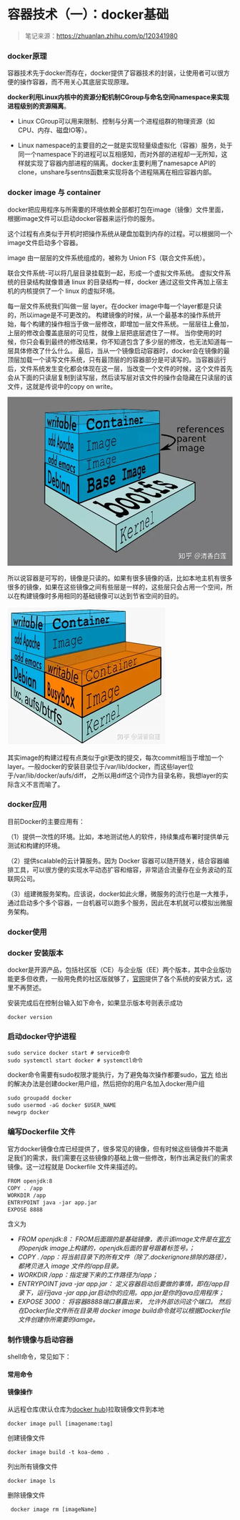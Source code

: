 # 容器技术（一）：docker基础

> 笔记来源：https://zhuanlan.zhihu.com/p/120341980

### docker原理

容器技术先于docker而存在，docker提供了容器技术的封装，让使用者可以很方便的操作容器，而不用关心其底层实现原理。

 **docker利用Linux内核中的资源分配机制CGroup与命名空间namespace来实现进程级别的资源隔离**。

- Linux CGroup可以用来限制、控制与分离一个进程组群的物理资源（如CPU、内存、磁盘IO等）。

- Linux namespace的主要目的之一就是实现轻量级虚拟化（容器）服务，处于同一个namespace下的进程可以互相感知，而对外部的进程却一无所知，这样就实现了容器内部进程的隔离。docker主要利用了namesapce API的clone，unshare与sentns函数来实现将各个进程隔离在相应容器内部。

### docker image 与 container

docker把应用程序与所需要的环境依赖全部都打包在image（镜像）文件里面，根据image文件可以启动docker容器来运行你的服务。

这个过程有点类似于开机时把操作系统从硬盘加载到内存的过程。可以根据同一个image文件启动多个容器。



image 由一层层的文件系统组成的，被称为 Union FS（联合文件系统）。

 联合文件系统-可以将几层目录挂载到一起，形成一个虚拟文件系统。 虚拟文件系统的目录结构就像普通 linux 的目录结构一样，docker 通过这些文件再加上宿主机的内核提供了一个 linux 的虚拟环境。

每一层文件系统我们叫做一层 layer。在docker image中每一个layer都是只读的，所以image是不可更改的。 构建镜像的时候，从一个最基本的操作系统开始，每个构建的操作相当于做一层修改，即增加一层文件系统。一层层往上叠加，上层的修改会覆盖底层的可见性，就像上层把底层遮住了一样。 当你使用的时候，你只会看到最终的修改结果，你不知道包含了多少层的修改，也无法知道每一层具体修改了什么什么。 最后，当从一个镜像启动容器时，docker会在镜像的最顶层加载一个读写文件系统，只有最顶层的的容器部分是可读写的。当容器运行后，文件系统发生变化都会体现在这一层，当改变一个文件的时候，这个文件首先会从下面的只读层复制到读写层，然后读写层对该文件的操作会隐藏在只读层的该文件，这就是传说中的copy on write。

![img](.\imgs\v2-c2d16ff4e20f957b702f32328d7842f5_1440w.webp)

所以说容器是可写的，镜像是只读的。如果有很多镜像的话，比如本地主机有很多很多的镜像，如果在这些镜像之间有些层是一样的，这些层只会占用一个空间，所以在构建镜像时多用相同的基础镜像可以达到节省空间的目的。

![img](.\imgs\v2-d28984c965c54f0759ac33b62acee597_1440w.webp)

其实image的构建过程有点类似于git更改的提交，每次commit相当于增加一个layer。一般docker的安装目录位于/var/lib/docker，而这些layer位于/var/lib/docker/aufs/diff， 之所以用diff这个词作为目录名称，我想layer的实际含义不言而喻了。

### docker应用

目前Docker的主要应用有：

（1）提供一次性的环境。比如，本地测试他人的软件，持续集成布署时提供单元测试和构建的环境。

（2）提供scalable的云计算服务。因为 Docker 容器可以随开随关，结合容器编排工具，可以很方便的实现水平动态扩容和缩容，非常适合流量存在业务波动的互联网公司。

（3）组建微服务架构。应该说，docker如此火爆，微服务的流行也是一大推手，通过启动多个多个容器，一台机器可以跑多个服务，因此在本机就可以模拟出微服务架构。

### docker使用

### docker 安装版本

docker是开源产品，包括社区版（CE）与企业版（EE）两个版本，其中企业版功能更多但收费，一般用免费的社区版就够了，[官网](https://link.zhihu.com/?target=https%3A//docs.docker.com/)提供了各个系统的安装方式，这里不再赘述。

安装完成后在控制台输入如下命令，如果显示版本号则表示成功

```
docker version
```

### 启动docker守护进程

```
sudo service docker start # service命令
sudo systemctl start docker # systemctl命令
```

docker命令需要有sudo权限才能执行，为了避免每次操作都要sudo，[官方](https://link.zhihu.com/?target=https%3A//docs.docker.com/install/linux/linux-postinstall/%23manage-docker-as-a-non-root-user) 给出的解决办法是创建docker用户组，然后把你的用户名加入docker用户组

```
sudo groupadd docker
sudo usermod -aG docker $USER_NAME
newgrp docker
```

### 编写Dockerfile 文件

官方docker镜像仓库已经提供了，很多常见的镜像，但有时候这些镜像并不能满足我们的需求，我们需要在这些镜像的基础上做一些修改，制作出满足我们的需求镜像。这一过程就是 Dockerfile 文件来描述的。

```
FROM openjdk:8
COPY . /app
WORKDIR /app
ENTRYPOINT java -jar app.jar
EXPOSE 8888
```

含义为

- *FROM openjdk:8： FROM后面跟的是基础镜像，表示该image文件是在[官方](https://link.zhihu.com/?target=https%3A//hub.docker.com/)的openjdk image上构建的，openjdk后面的冒号跟着标签号。；*
- *COPY . /app：将当前目录下的所有文件（除了.dockerignore排除的路径），都拷贝进入 image 文件的/app目录。*
- *WORKDIR /app：指定接下来的工作路径为/app；*
- *ENTRYPOINT java -jar app.jar： 定义容器启动后要做的事情，即在/app目录下，运行java -jar app.jar启动你的应用。app.jar是你的java应用程序；*
- *EXPOSE 3000： 将容器8888端口暴露出来， 允许外部访问这个端口。 然后在Dockerfile文件所在目录用 docker image build命令就可以根据Dockerfile文件创建你所需要的iamge。*

### 制作镜像与启动容器

shell命令，常见如下：

#### 常用命令

#### 镜像操作

从远程仓库(默认仓库为[docker hub](https://link.zhihu.com/?target=https%3A//hub.docker.com/))拉取镜像文件到本地

```
docker image pull [imagename:tag]
```

创建镜像文件

```
docker image build -t koa-demo . 
```

列出所有镜像文件

```
docker image ls
```

删除镜像文件

```
 docker image rm [imageName] 
```

